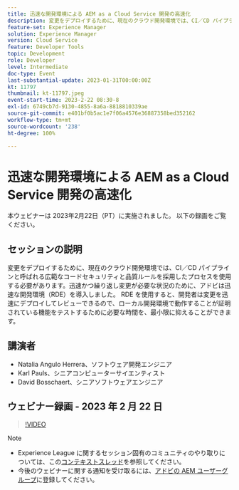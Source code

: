 ```yaml
---
title: 迅速な開発環境による AEM as a Cloud Service 開発の高速化
description: 変更をデプロイするために、現在のクラウド開発環境では、CI／CD パイプラインと呼ばれる広範なコードセキュリティと品質ルールを採用したプロセスを使用する必要があります。迅速かつ繰り返し変更が必要な状況のために、アドビは迅速な開発環境（RDE）を導入しました。RDE を使用すると、開発者は変更を迅速にデプロイしてレビューできるので、ローカル開発環境で動作することが証明されている機能をテストするために必要な時間を、最小限に抑えることができます。
feature-set: Experience Manager
solution: Experience Manager
version: Cloud Service
feature: Developer Tools
topic: Development
role: Developer
level: Intermediate
doc-type: Event
last-substantial-update: 2023-01-31T00:00:00Z
kt: 11797
thumbnail: kt-11797.jpeg
event-start-time: 2023-2-22 08:30-8
exl-id: 6749cb7d-9130-4855-8a6a-8818810339ae
source-git-commit: e401bf0b5ac1e7f06a4576e36887358bed352162
workflow-type: tm+mt
source-wordcount: '238'
ht-degree: 100%

---
```


# 迅速な開発環境による AEM as a Cloud Service 開発の高速化

本ウェビナーは 2023年2月22日（PT）に実施されました。 以下の録画をご覧ください。

## セッションの説明

変更をデプロイするために、現在のクラウド開発環境では、CI／CD パイプラインと呼ばれる広範なコードセキュリティと品質ルールを採用したプロセスを使用する必要があります。迅速かつ繰り返し変更が必要な状況のために、アドビは迅速な開発環境（RDE）を導入しました。
RDE を使用すると、開発者は変更を迅速にデプロイしてレビューできるので、ローカル開発環境で動作することが証明されている機能をテストするために必要な時間を、最小限に抑えることができます。

## 講演者

* Natalia Angulo Herrera、ソフトウェア開発エンジニア
* Karl Pauls、シニアコンピューターサイエンティスト
* David Bosschaert、シニアソフトウェアエンジニア

## ウェビナー録画 - 2023 年 2 月 22 日

>[!VIDEO](https://video.tv.adobe.com/v/3415876)

>[!NOTE]
>
>* Experience League に関するセッション固有のコミュニティのやり取りについては、この[コンテキストスレッド](https://bit.ly/3x1Cl8x)を参照してください。
>* 今後のウェビナーに関する通知を受け取るには、[アドビの AEM ユーザーグループ](https://aem-augs.adobe.com/)に登録してください。

